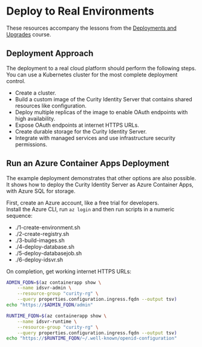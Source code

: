 # Deploy to Real Environments

These resources accompany the lessons from the [Deployments and Upgrades](https://curity.io/training/deployments-and-upgrades) course.

## Deployment Approach

The deployment to a real cloud platform should perform the following steps.\
You can use a Kubernetes cluster for the most complete deployment control.

- Create a cluster.
- Build a custom image of the Curity Identity Server that contains shared resources like configuration.
- Deploy multiple replicas of the image to enable OAuth endpoints with high availability.
- Expose OAuth endpoints at internet HTTPS URLs.
- Create durable storage for the Curity Identity Server.
- Integrate with managed services and use infrastructure security permissions.

## Run an Azure Container Apps Deployment

The example deployment demonstrates that other options are also possible.\
It shows how to deploy the Curity Identity Server as Azure Container Apps, with Azure SQL for storage.

First, create an Azure account, like a free trial for developers.\
Install the Azure CLI, run `az login` and then run scripts in a numeric sequence:

- ./1-create-environment.sh
- ./2-create-registry.sh
- ./3-build-images.sh
- ./4-deploy-database.sh
- ./5-deploy-databasejob.sh
- ./6-deploy-idsvr.sh

On completion, get working internet HTTPS URLs:

```bash
ADMIN_FQDN=$(az containerapp show \
    --name idsvr-admin \
    --resource-group "curity-rg" \
    --query properties.configuration.ingress.fqdn --output tsv)
echo "https://$ADMIN_FQDN/admin"

RUNTIME_FQDN=$(az containerapp show \
    --name idsvr-runtime \
    --resource-group "curity-rg" \
    --query properties.configuration.ingress.fqdn --output tsv)
echo "https://$RUNTIME_FQDN/~/.well-known/openid-configuration"
```
